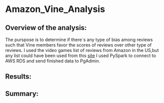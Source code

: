 # Amazon_Vine_Analysis

## Overview of the analysis:
The purspose is to determine if there´s any type of bias among reviews such that Vine members favor the scores of reviews over other type of reviews.
I used the video games list of reviews from Amazon in the US,but any list could have been used from this [site](https://s3.amazonaws.com/amazon-reviews-pds/tsv/index.txt)
I used PySpark to connect to AWS RDS and send finished data to PgAdmin.

## Results: 

## Summary:
